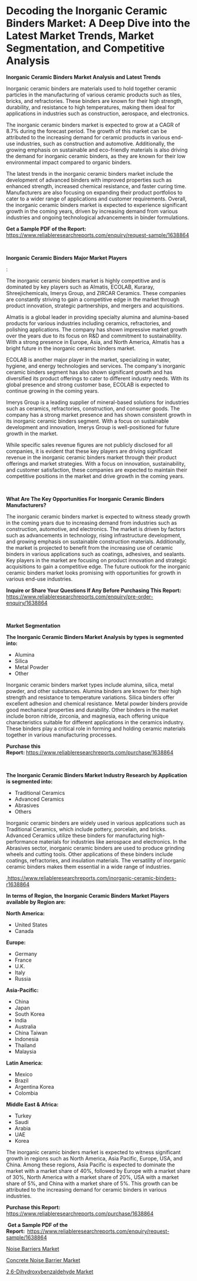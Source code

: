 <p><h1>Decoding the Inorganic Ceramic Binders Market: A Deep Dive into the Latest Market Trends, Market Segmentation, and Competitive Analysis</h1></p><p><strong>Inorganic Ceramic Binders Market Analysis and Latest Trends</strong></p>
<p><p>Inorganic ceramic binders are materials used to hold together ceramic particles in the manufacturing of various ceramic products such as tiles, bricks, and refractories. These binders are known for their high strength, durability, and resistance to high temperatures, making them ideal for applications in industries such as construction, aerospace, and electronics.</p><p>The inorganic ceramic binders market is expected to grow at a CAGR of 8.7% during the forecast period. The growth of this market can be attributed to the increasing demand for ceramic products in various end-use industries, such as construction and automotive. Additionally, the growing emphasis on sustainable and eco-friendly materials is also driving the demand for inorganic ceramic binders, as they are known for their low environmental impact compared to organic binders.</p><p>The latest trends in the inorganic ceramic binders market include the development of advanced binders with improved properties such as enhanced strength, increased chemical resistance, and faster curing time. Manufacturers are also focusing on expanding their product portfolios to cater to a wider range of applications and customer requirements. Overall, the inorganic ceramic binders market is expected to experience significant growth in the coming years, driven by increasing demand from various industries and ongoing technological advancements in binder formulations.</p></p>
<p><strong>Get a Sample PDF of the Report:&nbsp;</strong> <a href="https://www.reliableresearchreports.com/enquiry/request-sample/1638864">https://www.reliableresearchreports.com/enquiry/request-sample/1638864</a></p>
<p>&nbsp;</p>
<p><strong>Inorganic Ceramic Binders Major Market Players</strong></p>
<p><p>:</p><p>The inorganic ceramic binders market is highly competitive and is dominated by key players such as Almatis, ECOLAB, Kuraray, Shreejichemicals, Imerys Group, and ZIRCAR Ceramics. These companies are constantly striving to gain a competitive edge in the market through product innovation, strategic partnerships, and mergers and acquisitions.</p><p>Almatis is a global leader in providing specialty alumina and alumina-based products for various industries including ceramics, refractories, and polishing applications. The company has shown impressive market growth over the years due to its focus on R&D and commitment to sustainability. With a strong presence in Europe, Asia, and North America, Almatis has a bright future in the inorganic ceramic binders market.</p><p>ECOLAB is another major player in the market, specializing in water, hygiene, and energy technologies and services. The company's inorganic ceramic binders segment has also shown significant growth and has diversified its product offerings to cater to different industry needs. With its global presence and strong customer base, ECOLAB is expected to continue growing in the coming years.</p><p>Imerys Group is a leading supplier of mineral-based solutions for industries such as ceramics, refractories, construction, and consumer goods. The company has a strong market presence and has shown consistent growth in its inorganic ceramic binders segment. With a focus on sustainable development and innovation, Imerys Group is well-positioned for future growth in the market.</p><p>While specific sales revenue figures are not publicly disclosed for all companies, it is evident that these key players are driving significant revenue in the inorganic ceramic binders market through their product offerings and market strategies. With a focus on innovation, sustainability, and customer satisfaction, these companies are expected to maintain their competitive positions in the market and drive growth in the coming years.</p></p>
<p>&nbsp;</p>
<p><strong>What Are The Key Opportunities For Inorganic Ceramic Binders Manufacturers?</strong></p>
<p><p>The inorganic ceramic binders market is expected to witness steady growth in the coming years due to increasing demand from industries such as construction, automotive, and electronics. The market is driven by factors such as advancements in technology, rising infrastructure development, and growing emphasis on sustainable construction materials. Additionally, the market is projected to benefit from the increasing use of ceramic binders in various applications such as coatings, adhesives, and sealants. Key players in the market are focusing on product innovation and strategic acquisitions to gain a competitive edge. The future outlook for the inorganic ceramic binders market looks promising with opportunities for growth in various end-use industries.</p></p>
<p><strong>Inquire or Share Your Questions If Any Before Purchasing This Report:</strong> <a href="https://www.reliableresearchreports.com/enquiry/pre-order-enquiry/1638864">https://www.reliableresearchreports.com/enquiry/pre-order-enquiry/1638864</a></p>
<p>&nbsp;</p>
<p><strong>Market Segmentation</strong></p>
<p><strong>The Inorganic Ceramic Binders Market Analysis by types is segmented into:</strong></p>
<p><ul><li>Alumina</li><li>Silica</li><li>Metal Powder</li><li>Other</li></ul></p>
<p><p>Inorganic ceramic binders market types include alumina, silica, metal powder, and other substances. Alumina binders are known for their high strength and resistance to temperature variations. Silica binders offer excellent adhesion and chemical resistance. Metal powder binders provide good mechanical properties and durability. Other binders in the market include boron nitride, zirconia, and magnesia, each offering unique characteristics suitable for different applications in the ceramics industry. These binders play a critical role in forming and holding ceramic materials together in various manufacturing processes.</p></p>
<p><strong>Purchase this Report:&nbsp;</strong><a href="https://www.reliableresearchreports.com/purchase/1638864">https://www.reliableresearchreports.com/purchase/1638864</a></p>
<p>&nbsp;</p>
<p><strong>The Inorganic Ceramic Binders Market Industry Research by Application is segmented into:</strong></p>
<p><ul><li>Traditional Ceramics</li><li>Advanced Ceramics</li><li>Abrasives</li><li>Others</li></ul></p>
<p><p>Inorganic ceramic binders are widely used in various applications such as Traditional Ceramics, which include pottery, porcelain, and bricks. Advanced Ceramics utilize these binders for manufacturing high-performance materials for industries like aerospace and electronics. In the Abrasives sector, inorganic ceramic binders are used to produce grinding wheels and cutting tools. Other applications of these binders include coatings, refractories, and insulation materials. The versatility of inorganic ceramic binders makes them essential in a wide range of industries.</p></p>
<p><a href="https://www.reliableresearchreports.com/inorganic-ceramic-binders-r1638864">&nbsp;https://www.reliableresearchreports.com/inorganic-ceramic-binders-r1638864</a></p>
<p><strong>In terms of Region, the Inorganic Ceramic Binders Market Players available by Region are:</strong></p>
<p>
    <p> <strong> North America: </strong>
        <ul>
            <li>United States</li>
            <li>Canada</li>
        </ul>
        </p> 
    <p> <strong> Europe: </strong>
        <ul>
            <li>Germany</li>
            <li>France</li>
            <li>U.K.</li>
            <li>Italy</li>
            <li>Russia</li>
        </ul>
        </p> 
    <p> <strong> Asia-Pacific: </strong>
        <ul>
            <li>China</li>
            <li>Japan</li>
            <li>South Korea</li>
            <li>India</li>
            <li>Australia</li>
            <li>China Taiwan</li>
            <li>Indonesia</li>
            <li>Thailand</li>
            <li>Malaysia</li>
        </ul>
        </p> 
    <p> <strong> Latin America: </strong>
        <ul>
            <li>Mexico</li>
            <li>Brazil</li>
            <li>Argentina Korea</li>
            <li>Colombia</li>
        </ul>
        </p> 
    <p> <strong> Middle East & Africa: </strong>
        <ul>
            <li>Turkey</li>
            <li>Saudi</li>
            <li>Arabia</li>
            <li>UAE</li>
            <li>Korea</li>
        </ul>
    </p>
    </p>
<p><p>The inorganic ceramic binders market is expected to witness significant growth in regions such as North America, Asia Pacific, Europe, USA, and China. Among these regions, Asia Pacific is expected to dominate the market with a market share of 40%, followed by Europe with a market share of 30%, North America with a market share of 20%, USA with a market share of 5%, and China with a market share of 5%. This growth can be attributed to the increasing demand for ceramic binders in various industries.</p></p>
<p><strong>Purchase this Report: </strong><a href="https://www.reliableresearchreports.com/purchase/1638864">https://www.reliableresearchreports.com/purchase/1638864</a></p>
<p>&nbsp;<strong>Get a Sample PDF of the Report:&nbsp;&nbsp;</strong><a href="https://www.reliableresearchreports.com/enquiry/request-sample/1638864">https://www.reliableresearchreports.com/enquiry/request-sample/1638864</a></p>
<p><strong></strong></p>
<p><p><a href="https://github.com/indrystar/Market-Research-Report-List-4/blob/main/noise-barriers-market.md">Noise Barriers Market</a></p><p><a href="https://github.com/josesg55/Market-Research-Report-List-3/blob/main/concrete-noise-barrier-market.md">Concrete Noise Barrier Market</a></p><p><a href="https://github.com/mancsybtousav/Market-Research-Report-List-3/blob/main/26-dihydroxybenzaldehyde-market.md">2,6-Dihydroxybenzaldehyde Market</a></p></p>